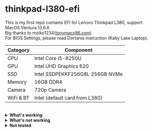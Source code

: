 # thinkpad-l380-efi

This is my first repo contains EFI for Lenovo Thinkpad L380, support MacOS Ventura 13.6.6
</br>
Big thanks to molko1234([tonymacx86.com](https://www.tonymacx86.com/threads/success-lenovo-thinkpad-l380-oc-monterey-12-3.319382/))
</br>
For BIOS Settings, please read Dortania instruction (Kaby Lake Laptop).
</br>


| Category  | Component                            |
| --------- | ------------------------------------ |
| CPU       | Intel Core i5-8250U                  |
| GPU       | Intel UHD Graphics 620               |
| SSD       | Intel SSDPEKKF256G8L 256GB NVMe		    |
| Memory    | 16GB DDR4                            |
| Camera    | 720p Camera                          |
| WiFi & BT | Intel (default card from L380)       |

</br>

<details>  
<summary><strong>What's working</strong></summary>
</br>
 
- [X] Intel WiFi & Bluetooth (AirportItlwm)
- [X] Brightness / Volume Control
- [X] Battery Information
- [X] Audio (Audio Jack & Speaker)
- [X] All USB Ports & Built-in Camera (USBMap)
- [X] Graphics Acceleration
- [X] Trackpoint / Touchpad
- [X] Power management / Sleep
- [X] FaceTime / iMessage (iServices)
- [X] HDMI
- [X] Automatic OS updates
- [X] USB-C (Transfer Data)
- [X] MicroSD card reader

</details>
<details>  
<summary><strong>What's not working</strong></summary>
</br>

- [ ] Safari DRM
- [ ] AirDrop & Continuity
- [ ] Sidecar Wireless
- [ ] Apple Watch Unlock

</details>

<details>  
<summary><strong>Not tested</strong></summary>
</br>

- [ ] USB-C Display (im not sure this work, but on molko1234 tonymacx86 post, there is user success to test it)
- [ ] Dualbooting Windows / Linux (with OpenCore)

</details>
